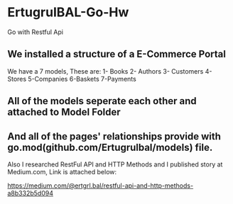 # ErtugrulBAL-Go-Hw
Go with Restful Api 


## We installed a structure of a E-Commerce Portal
We have a 7 models, These are:
  1- Books
  2- Authors
  3- Customers
  4- Stores
  5-Companies
  6-Baskets
  7-Payments
## All of the models seperate each other and attached to Model Folder
## And all of the pages' relationships provide with go.mod(github.com/Ertugrulbal/models) file.

Also I researched RestFul API and HTTP Methods and I published story at Medium.com, Link is attached below:

  https://medium.com/@ertgrl.bal/restful-api-and-http-methods-a8b332b5d094
